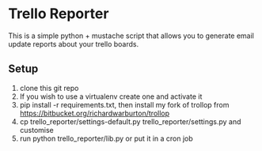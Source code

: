 
Trello Reporter
===============

This is a simple python + mustache script that allows you to generate
email update reports about your trello boards.

Setup
-----

1. clone this git repo
1. If you wish to use a virtualenv create one and activate it
1. pip install -r requirements.txt, then install my fork of trollop from https://bitbucket.org/richardwarburton/trollop
1. cp trello\_reporter/settings-default.py trello\_reporter/settings.py and customise
1. run python trello\_reporter/lib.py or put it in a cron job
